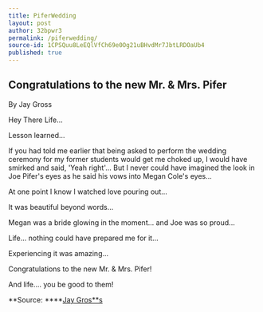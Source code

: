 ```yaml
---
title: PiferWedding
layout: post
author: 32bpwr3
permalink: /piferwedding/
source-id: 1CPSQuu8LeEQlVfCh69e0Og21uBHvdMr7JbtLRDOaUb4
published: true
---
```

## Congratulations to the new Mr. & Mrs. Pifer

By Jay Gross

Hey There Life...Lesson learned...If you had told me earlier that being asked to perform the wedding ceremony for my former students would get me choked up, I would have smirked and said, 'Yeah right'...But I never could have imagined the look in Joe Pifer's eyes as he said his vows into Megan Cole's eyes...At one point I know I watched love pouring out...It was beautiful beyond words...Megan was a bride glowing in the moment... and Joe was so proud...Life... nothing could have prepared me for it...Experiencing it was amazing...Congratulations to the new Mr. & Mrs. Pifer!And life.... you be good to them!

**Source: ****[Jay Gros**s](https://www.facebook.com/jgross811/posts/10155338489163445)


